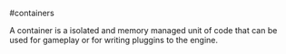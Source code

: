 #containers

A container is a isolated and memory managed
unit of code that can be used for gameplay or for writing pluggins to the engine.